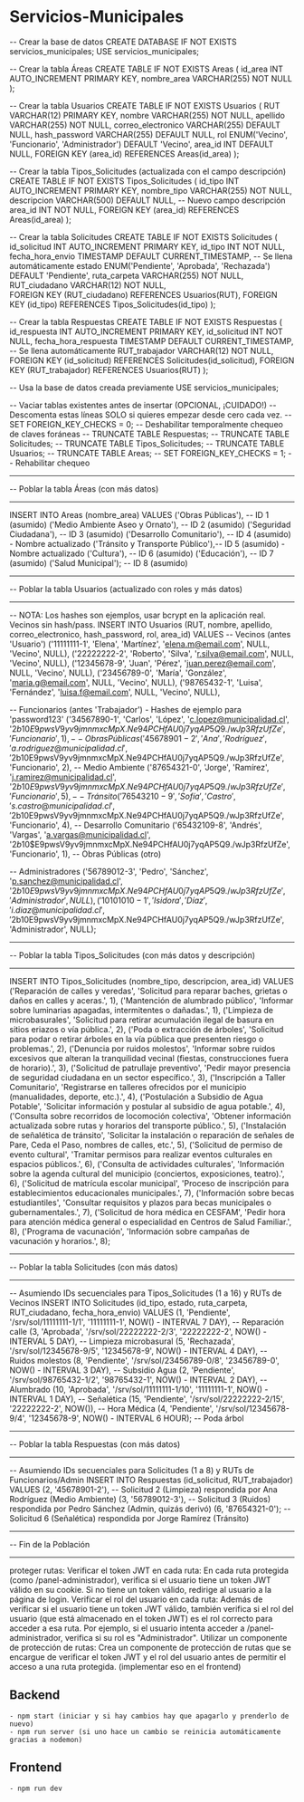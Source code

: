 # Servicios-Municipales

-- Crear la base de datos
CREATE DATABASE IF NOT EXISTS servicios_municipales;
USE servicios_municipales;

-- Crear la tabla Áreas
CREATE TABLE IF NOT EXISTS Areas (
    id_area INT AUTO_INCREMENT PRIMARY KEY,
    nombre_area VARCHAR(255) NOT NULL
);

-- Crear la tabla Usuarios
CREATE TABLE IF NOT EXISTS Usuarios (
    RUT VARCHAR(12) PRIMARY KEY,
    nombre VARCHAR(255) NOT NULL,
    apellido VARCHAR(255) NOT NULL,
    correo_electronico VARCHAR(255) DEFAULT NULL,
    hash_password VARCHAR(255) DEFAULT NULL,
    rol ENUM('Vecino', 'Funcionario', 'Administrador') DEFAULT 'Vecino',
    area_id INT DEFAULT NULL,
    FOREIGN KEY (area_id) REFERENCES Areas(id_area)
);

-- Crear la tabla Tipos_Solicitudes (actualizada con el campo descripción)
CREATE TABLE IF NOT EXISTS Tipos_Solicitudes (
    id_tipo INT AUTO_INCREMENT PRIMARY KEY,
    nombre_tipo VARCHAR(255) NOT NULL,
    descripcion VARCHAR(500) DEFAULT NULL,  -- Nuevo campo descripción
    area_id INT NOT NULL,
    FOREIGN KEY (area_id) REFERENCES Areas(id_area)
);

-- Crear la tabla Solicitudes
CREATE TABLE IF NOT EXISTS Solicitudes (
    id_solicitud INT AUTO_INCREMENT PRIMARY KEY,
    id_tipo INT NOT NULL,
    fecha_hora_envio TIMESTAMP DEFAULT CURRENT_TIMESTAMP, -- Se llena automáticamente
    estado ENUM('Pendiente', 'Aprobada', 'Rechazada') DEFAULT 'Pendiente',
    ruta_carpeta VARCHAR(255) NOT NULL,
    RUT_ciudadano VARCHAR(12) NOT NULL,  
    FOREIGN KEY (RUT_ciudadano) REFERENCES Usuarios(RUT),
    FOREIGN KEY (id_tipo) REFERENCES Tipos_Solicitudes(id_tipo)
);

-- Crear la tabla Respuestas
CREATE TABLE IF NOT EXISTS Respuestas (
    id_respuesta INT AUTO_INCREMENT PRIMARY KEY,
    id_solicitud INT NOT NULL,
    fecha_hora_respuesta TIMESTAMP DEFAULT CURRENT_TIMESTAMP, -- Se llena automáticamente
    RUT_trabajador VARCHAR(12) NOT NULL,  
    FOREIGN KEY (id_solicitud) REFERENCES Solicitudes(id_solicitud),
    FOREIGN KEY (RUT_trabajador) REFERENCES Usuarios(RUT)
);

      
-- Usa la base de datos creada previamente
USE servicios_municipales;

-- Vaciar tablas existentes antes de insertar (OPCIONAL, ¡CUIDADO!)
-- Descomenta estas líneas SOLO si quieres empezar desde cero cada vez.
-- SET FOREIGN_KEY_CHECKS = 0; -- Deshabilitar temporalmente chequeo de claves foráneas
-- TRUNCATE TABLE Respuestas;
-- TRUNCATE TABLE Solicitudes;
-- TRUNCATE TABLE Tipos_Solicitudes;
-- TRUNCATE TABLE Usuarios;
-- TRUNCATE TABLE Areas;
-- SET FOREIGN_KEY_CHECKS = 1; -- Rehabilitar chequeo

-- ------------------------------
-- Poblar la tabla Áreas (con más datos)
-- ------------------------------
INSERT INTO Areas (nombre_area) VALUES
('Obras Públicas'),               -- ID 1 (asumido)
('Medio Ambiente Aseo y Ornato'), -- ID 2 (asumido)
('Seguridad Ciudadana'),          -- ID 3 (asumido)
('Desarrollo Comunitario'),       -- ID 4 (asumido) - Nombre actualizado
('Tránsito y Transporte Público'),-- ID 5 (asumido) - Nombre actualizado
('Cultura'),                      -- ID 6 (asumido)
('Educación'),                    -- ID 7 (asumido)
('Salud Municipal');              -- ID 8 (asumido)

-- ------------------------------
-- Poblar la tabla Usuarios (actualizado con roles y más datos)
-- ------------------------------
-- NOTA: Los hashes son ejemplos, usar bcrypt en la aplicación real. Vecinos sin hash/pass.
INSERT INTO Usuarios (RUT, nombre, apellido, correo_electronico, hash_password, rol, area_id) VALUES
-- Vecinos (antes 'Usuario')
('11111111-1', 'Elena', 'Martínez', 'elena.m@email.com', NULL, 'Vecino', NULL),
('22222222-2', 'Roberto', 'Silva', 'r.silva@email.com', NULL, 'Vecino', NULL),
('12345678-9', 'Juan', 'Pérez', 'juan.perez@email.com', NULL, 'Vecino', NULL),
('23456789-0', 'María', 'González', 'maria.g@email.com', NULL, 'Vecino', NULL),
('98765432-1', 'Luisa', 'Fernández', 'luisa.f@email.com', NULL, 'Vecino', NULL),

-- Funcionarios (antes 'Trabajador') - Hashes de ejemplo para 'password123'
('34567890-1', 'Carlos', 'López', 'c.lopez@municipalidad.cl', '$2b$10$E9pwsV9yv9jmnmxcMpX.Ne94PCHfAU0j7yqAP5Q9./wJp3RfzUfZe', 'Funcionario', 1), -- Obras Públicas
('45678901-2', 'Ana', 'Rodríguez', 'a.rodriguez@municipalidad.cl', '$2b$10$E9pwsV9yv9jmnmxcMpX.Ne94PCHfAU0j7yqAP5Q9./wJp3RfzUfZe', 'Funcionario', 2), -- Medio Ambiente
('87654321-0', 'Jorge', 'Ramírez', 'j.ramirez@municipalidad.cl', '$2b$10$E9pwsV9yv9jmnmxcMpX.Ne94PCHfAU0j7yqAP5Q9./wJp3RfzUfZe', 'Funcionario', 5), -- Tránsito
('76543210-9', 'Sofía', 'Castro', 's.castro@municipalidad.cl', '$2b$10$E9pwsV9yv9jmnmxcMpX.Ne94PCHfAU0j7yqAP5Q9./wJp3RfzUfZe', 'Funcionario', 4), -- Desarrollo Comunitario
('65432109-8', 'Andrés', 'Vargas', 'a.vargas@municipalidad.cl', '$2b$10$E9pwsV9yv9jmnmxcMpX.Ne94PCHfAU0j7yqAP5Q9./wJp3RfzUfZe', 'Funcionario', 1), -- Obras Públicas (otro)

-- Administradores
('56789012-3', 'Pedro', 'Sánchez', 'p.sanchez@municipalidad.cl', '$2b$10$E9pwsV9yv9jmnmxcMpX.Ne94PCHfAU0j7yqAP5Q9./wJp3RfzUfZe', 'Administrador', NULL),
('10101010-1', 'Isidora', 'Díaz', 'i.diaz@municipalidad.cl', '$2b$10$E9pwsV9yv9jmnmxcMpX.Ne94PCHfAU0j7yqAP5Q9./wJp3RfzUfZe', 'Administrador', NULL);

-- ------------------------------
-- Poblar la tabla Tipos_Solicitudes (con más datos y descripción)
-- ------------------------------
INSERT INTO Tipos_Solicitudes (nombre_tipo, descripcion, area_id) VALUES
('Reparación de calles y veredas', 'Solicitud para reparar baches, grietas o daños en calles y aceras.', 1),
('Mantención de alumbrado público', 'Informar sobre luminarias apagadas, intermitentes o dañadas.', 1),
('Limpieza de microbasurales', 'Solicitud para retirar acumulación ilegal de basura en sitios eriazos o vía pública.', 2),
('Poda o extracción de árboles', 'Solicitud para podar o retirar árboles en la vía pública que presenten riesgo o problemas.', 2),
('Denuncia por ruidos molestos', 'Informar sobre ruidos excesivos que alteran la tranquilidad vecinal (fiestas, construcciones fuera de horario).', 3),
('Solicitud de patrullaje preventivo', 'Pedir mayor presencia de seguridad ciudadana en un sector específico.', 3),
('Inscripción a Taller Comunitario', 'Registrarse en talleres ofrecidos por el municipio (manualidades, deporte, etc.).', 4),
('Postulación a Subsidio de Agua Potable', 'Solicitar información y postular al subsidio de agua potable.', 4),
('Consulta sobre recorridos de locomoción colectiva', 'Obtener información actualizada sobre rutas y horarios del transporte público.', 5),
('Instalación de señalética de tránsito', 'Solicitar la instalación o reparación de señales de Pare, Ceda el Paso, nombres de calles, etc.', 5),
('Solicitud de permiso de evento cultural', 'Tramitar permisos para realizar eventos culturales en espacios públicos.', 6),
('Consulta de actividades culturales', 'Información sobre la agenda cultural del municipio (conciertos, exposiciones, teatro).', 6),
('Solicitud de matrícula escolar municipal', 'Proceso de inscripción para establecimientos educacionales municipales.', 7),
('Información sobre becas estudiantiles', 'Consultar requisitos y plazos para becas municipales o gubernamentales.', 7),
('Solicitud de hora médica en CESFAM', 'Pedir hora para atención médica general o especialidad en Centros de Salud Familiar.', 8),
('Programa de vacunación', 'Información sobre campañas de vacunación y horarios.', 8);

-- ------------------------------
-- Poblar la tabla Solicitudes (con más datos)
-- ------------------------------
-- Asumiendo IDs secuenciales para Tipos_Solicitudes (1 a 16) y RUTs de Vecinos
INSERT INTO Solicitudes (id_tipo, estado, ruta_carpeta, RUT_ciudadano, fecha_hora_envio) VALUES
(1, 'Pendiente', '/srv/sol/11111111-1/1', '11111111-1', NOW() - INTERVAL 7 DAY), -- Reparación calle
(3, 'Aprobada', '/srv/sol/22222222-2/3', '22222222-2', NOW() - INTERVAL 5 DAY), -- Limpieza microbasural
(5, 'Rechazada', '/srv/sol/12345678-9/5', '12345678-9', NOW() - INTERVAL 4 DAY), -- Ruidos molestos
(8, 'Pendiente', '/srv/sol/23456789-0/8', '23456789-0', NOW() - INTERVAL 3 DAY), -- Subsidio Agua
(2, 'Pendiente', '/srv/sol/98765432-1/2', '98765432-1', NOW() - INTERVAL 2 DAY), -- Alumbrado
(10, 'Aprobada', '/srv/sol/11111111-1/10', '11111111-1', NOW() - INTERVAL 1 DAY), -- Señalética
(15, 'Pendiente', '/srv/sol/22222222-2/15', '22222222-2', NOW()),             -- Hora Médica
(4, 'Pendiente', '/srv/sol/12345678-9/4', '12345678-9', NOW() - INTERVAL 6 HOUR); -- Poda árbol

-- ------------------------------
-- Poblar la tabla Respuestas (con más datos)
-- ------------------------------
-- Asumiendo IDs secuenciales para Solicitudes (1 a 8) y RUTs de Funcionarios/Admin
INSERT INTO Respuestas (id_solicitud, RUT_trabajador) VALUES
(2, '45678901-2'), -- Solicitud 2 (Limpieza) respondida por Ana Rodríguez (Medio Ambiente)
(3, '56789012-3'), -- Solicitud 3 (Ruidos) respondida por Pedro Sánchez (Admin, quizás derivó)
(6, '87654321-0'); -- Solicitud 6 (Señalética) respondida por Jorge Ramírez (Tránsito)

-- ------------------------------
-- Fin de la Población
-- ------------------------------

    




proteger rutas:
Verificar el token JWT en cada ruta: En cada ruta protegida (como /panel-administrador), verifica si el usuario tiene un token JWT válido en su cookie. Si no tiene un token válido, redirige al usuario a la página de login.
Verificar el rol del usuario en cada ruta: Además de verificar si el usuario tiene un token JWT válido, también verifica si el rol del usuario (que está almacenado en el token JWT) es el rol correcto para acceder a esa ruta. Por ejemplo, si el usuario intenta acceder a /panel-administrador, verifica si su rol es "Administrador".
Utilizar un componente de protección de rutas: Crea un componente de protección de rutas que se encargue de verificar el token JWT y el rol del usuario antes de permitir el acceso a una ruta protegida.
(implementar eso en el frontend)

Backend
-------
    - npm start (iniciar y si hay cambios hay que apagarlo y prenderlo de nuevo)
    - npm run server (si uno hace un cambio se reinicia automáticamente gracias a nodemon)



Frontend
--------
    - npm run dev